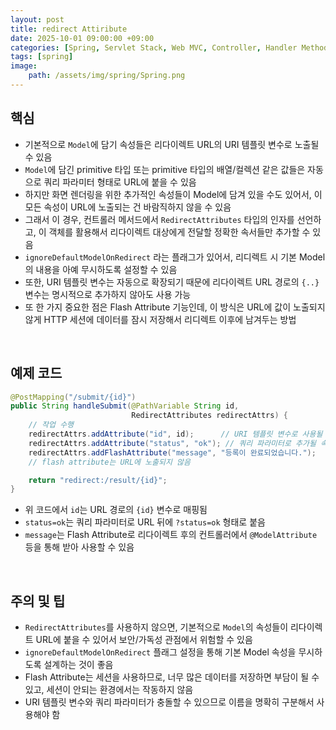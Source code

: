 ```yaml
---
layout: post
title: redirect Attiribute
date: 2025-10-01 09:00:00 +09:00
categories: [Spring, Servlet Stack, Web MVC, Controller, Handler Method]
tags: [spring]
image:
    path: /assets/img/spring/Spring.png
---
```


## 핵심

- 기본적으로 `Model`에 담기 속성들은 리다이렉트 URL의 URI 템플릿 변수로 노출될 수 있음
- `Model`에 담긴 primitive 타입 또는 primitive 타입의 배열/컬렉션 같은 값들은 자동으로 쿼리 파라미터 형태로 URL에 붙을 수 있음
- 하지만 화면 렌더링을 위한 추가적인 속성들이 Model에 담겨 있을 수도 있어서, 이 모든 속성이 URL에 노출되는 건 바람직하지 않을 수 있음
-  그래서 이 경우, 컨트롤러 메서드에서 `RedirectAttributes` 타입의 인자를 선언하고, 이 객체를 활용해서 리다이렉트 대상에게 전달할 정확한 속서들만 추가할 수 있음
-  `ignoreDefaultModelOnRedirect` 라는 플래그가 있어서, 리디렉트 시 기본 Model의 내용을 아예 무시하도록 설정할 수 있음
-  또한, URI 템플릿 변수는 자동으로 확장되기 때문에 리다이렉트 URL 경로의 `{..}` 변수는 명시적으로 추가하지 않아도 사용 가능 
-  또 한 가지 중요한 점은 Flash Attribute 기능인데, 이 방식은 URL에 값이 노출되지 않게 HTTP 세션에 데이터를 잠시 저장해서 리디렉트 이후에 남겨두는 방법

<br>

## 예제 코드

```java
@PostMapping("/submit/{id}")
public String handleSubmit(@PathVariable String id,
                           RedirectAttributes redirectAttrs) {
    // 작업 수행
    redirectAttrs.addAttribute("id", id);      // URI 템플릿 변수로 사용될 속성
    redirectAttrs.addAttribute("status", "ok"); // 쿼리 파라미터로 추가될 속성
    redirectAttrs.addFlashAttribute("message", "등록이 완료되었습니다."); 
    // flash attribute는 URL에 노출되지 않음

    return "redirect:/result/{id}";
}

```

- 위 코드에서 `id`는 URL 경로의 `{id}` 변수로 매핑됨
- `status=ok`는 쿼리 파라미터로 URL 뒤에 `?status=ok` 형태로 붙음
- `message`는 Flash Attribute로 리다이렉트 후의 컨트롤러에서 `@ModelAttribute` 등을 통해 받아 사용할 수 있음

<br>

## 주의 및 팁

- `RedirectAttributes`를 사용하지 않으면, 기본적으로 `Model`의 속성들이 리다이렉트 URL에 붙을 수 있어서 보안/가독성 관점에서 위험할 수 있음
- `ignoreDefaultModelOnRedirect` 플래그 설정을 통해 기본 Model 속성을 무시하도록 설계하는 것이 좋음
- Flash Attribute는 세션을 사용하므로, 너무 많은 데이터를 저장하면 부담이 될 수 있고, 세션이 안되는 환경에서는 작동하지 않음
- URI 템플릿 변수와 쿼리 파라미터가 충돌할 수 있으므로 이름을 명확히 구분해서 사용해야 함
